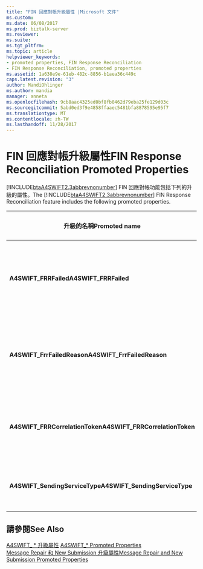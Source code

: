```yaml
---
title: "FIN 回應對帳升級屬性 |Microsoft 文件"
ms.custom: 
ms.date: 06/08/2017
ms.prod: biztalk-server
ms.reviewer: 
ms.suite: 
ms.tgt_pltfrm: 
ms.topic: article
helpviewer_keywords:
- promoted properties, FIN Response Reconciliation
- FIN Response Reconciliation, promoted properties
ms.assetid: 1a638e9e-61eb-482c-8856-b1aea36c449c
caps.latest.revision: "3"
author: MandiOhlinger
ms.author: mandia
manager: anneta
ms.openlocfilehash: 9cb8aac4325ed0bf8fb0462d79eba25fe129d03c
ms.sourcegitcommit: 5abd0ed3f9e4858ffaaec5481bfa8878595e95f7
ms.translationtype: MT
ms.contentlocale: zh-TW
ms.lasthandoff: 11/28/2017
---
```

# <a name="fin-response-reconciliation-promoted-properties"></a><span data-ttu-id="19e76-102">FIN 回應對帳升級屬性</span><span class="sxs-lookup"><span data-stu-id="19e76-102">FIN Response Reconciliation Promoted Properties</span></span>
<span data-ttu-id="19e76-103">[!INCLUDE[btaA4SWIFT2.3abbrevnonumber](../../includes/btaa4swift2-3abbrevnonumber-md.md)] FIN 回應對帳功能包括下列的升級的屬性。</span><span class="sxs-lookup"><span data-stu-id="19e76-103">The [!INCLUDE[btaA4SWIFT2.3abbrevnonumber](../../includes/btaa4swift2-3abbrevnonumber-md.md)] FIN Response Reconciliation feature includes the following promoted properties.</span></span>  
  
|<span data-ttu-id="19e76-104">升級的名稱</span><span class="sxs-lookup"><span data-stu-id="19e76-104">Promoted name</span></span>|<span data-ttu-id="19e76-105">Description</span><span class="sxs-lookup"><span data-stu-id="19e76-105">Description</span></span>|<span data-ttu-id="19e76-106">資料類型</span><span class="sxs-lookup"><span data-stu-id="19e76-106">Data type</span></span>|<span data-ttu-id="19e76-107">數值範圍</span><span class="sxs-lookup"><span data-stu-id="19e76-107">Value range</span></span>|<span data-ttu-id="19e76-108">使用範例</span><span class="sxs-lookup"><span data-stu-id="19e76-108">Usage example</span></span>|  
|-------------------|-----------------|---------------|-----------------|-------------------|  
|<span data-ttu-id="19e76-109">**A4SWIFT_FRRFailed**</span><span class="sxs-lookup"><span data-stu-id="19e76-109">**A4SWIFT_FRRFailed**</span></span>|<span data-ttu-id="19e76-110">送出的主要訊息時，這個屬性會升級在負值的案例。</span><span class="sxs-lookup"><span data-stu-id="19e76-110">This property is promoted in a negative scenario when sending out the main message.</span></span>|<span data-ttu-id="19e76-111">布林</span><span class="sxs-lookup"><span data-stu-id="19e76-111">Boolean</span></span>|<span data-ttu-id="19e76-112">True</span><span class="sxs-lookup"><span data-stu-id="19e76-112">True</span></span><br /><br /> <span data-ttu-id="19e76-113">False</span><span class="sxs-lookup"><span data-stu-id="19e76-113">False</span></span>|<span data-ttu-id="19e76-114">用於篩選運算式中 FRR 傳送埠的失敗的訊息傳送到自訂處理常式。</span><span class="sxs-lookup"><span data-stu-id="19e76-114">Used in the filter expression of an FRR send port to send a failed message to a custom handler.</span></span>|  
|<span data-ttu-id="19e76-115">**A4SWIFT_FrrFailedReason**</span><span class="sxs-lookup"><span data-stu-id="19e76-115">**A4SWIFT_FrrFailedReason**</span></span>|<span data-ttu-id="19e76-116">表示原始訊息已尚未成功處理由 SAA/SWIFT。</span><span class="sxs-lookup"><span data-stu-id="19e76-116">Indicates that the original message was not successfully processed by SAA/SWIFT.</span></span>|<span data-ttu-id="19e76-117">字串</span><span class="sxs-lookup"><span data-stu-id="19e76-117">String</span></span>|<span data-ttu-id="19e76-118">-   \<NAKErrorCode\></span><span class="sxs-lookup"><span data-stu-id="19e76-118">-   \<NAKErrorCode\></span></span><br /><span data-ttu-id="19e76-119">-已逾時</span><span class="sxs-lookup"><span data-stu-id="19e76-119">-   TimedOut</span></span><br /><span data-ttu-id="19e76-120">-TransportError</span><span class="sxs-lookup"><span data-stu-id="19e76-120">-   TransportError</span></span><br /><span data-ttu-id="19e76-121">-Delayed_NAK</span><span class="sxs-lookup"><span data-stu-id="19e76-121">-   Delayed_NAK</span></span><br /><span data-ttu-id="19e76-122">-AbortReceived</span><span class="sxs-lookup"><span data-stu-id="19e76-122">-   AbortReceived</span></span>|<span data-ttu-id="19e76-123">用於篩選運算式中 FRR 傳送埠的失敗的訊息傳送到自訂處理常式。</span><span class="sxs-lookup"><span data-stu-id="19e76-123">Used in the filter expression of an FRR send port to send a failed message to a custom handler.</span></span>|  
|<span data-ttu-id="19e76-124">**A4SWIFT_FRRCorrelationToken**</span><span class="sxs-lookup"><span data-stu-id="19e76-124">**A4SWIFT_FRRCorrelationToken**</span></span>|<span data-ttu-id="19e76-125">指出輸出 MT 的唯一相互關聯 token*xxx*訊息。</span><span class="sxs-lookup"><span data-stu-id="19e76-125">Indicates the unique correlation token of the outbound MT*xxx* message.</span></span>|<span data-ttu-id="19e76-126">字串</span><span class="sxs-lookup"><span data-stu-id="19e76-126">String</span></span>|-|<span data-ttu-id="19e76-127">FRR 比較這個屬性，以**MQMD_CorrelID** FIN 回應的內容屬性。</span><span class="sxs-lookup"><span data-stu-id="19e76-127">FRR compares this property to the **MQMD_CorrelID** context property of the FIN response.</span></span>|  
|<span data-ttu-id="19e76-128">**A4SWIFT_SendingServiceType**</span><span class="sxs-lookup"><span data-stu-id="19e76-128">**A4SWIFT_SendingServiceType**</span></span>|<span data-ttu-id="19e76-129">指出 FRR 服務傳送訊息。</span><span class="sxs-lookup"><span data-stu-id="19e76-129">Indicates the FRR service that sends the message.</span></span>|<span data-ttu-id="19e76-130">字串</span><span class="sxs-lookup"><span data-stu-id="19e76-130">String</span></span>|<span data-ttu-id="19e76-131">A4SWIFT_FrrService</span><span class="sxs-lookup"><span data-stu-id="19e76-131">A4SWIFT_FrrService</span></span>|<span data-ttu-id="19e76-132">升級時**A4SWIFT_FRRFailed**設為 True。</span><span class="sxs-lookup"><span data-stu-id="19e76-132">Promoted when **A4SWIFT_FRRFailed** is set to True.</span></span>|  
  
## <a name="see-also"></a><span data-ttu-id="19e76-133">請參閱</span><span class="sxs-lookup"><span data-stu-id="19e76-133">See Also</span></span>  
 <span data-ttu-id="19e76-134">[A4SWIFT_ * 升級屬性](../../adapters-and-accelerators/accelerator-swift/a4swift-promoted-properties.md) </span><span class="sxs-lookup"><span data-stu-id="19e76-134">[A4SWIFT_* Promoted Properties](../../adapters-and-accelerators/accelerator-swift/a4swift-promoted-properties.md) </span></span>  
 [<span data-ttu-id="19e76-135">Message Repair 和 New Submission 升級屬性</span><span class="sxs-lookup"><span data-stu-id="19e76-135">Message Repair and New Submission Promoted Properties</span></span>](../../adapters-and-accelerators/accelerator-swift/message-repair-and-new-submission-promoted-properties.md)